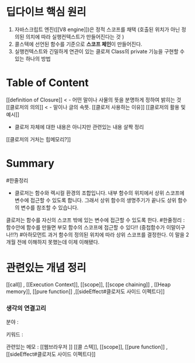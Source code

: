 
# 딥다이브 핵심 원리
1. 자바스크립트 엔진([[V8 engine]])은 정적 스코프를 채택 (호출된 위치가 아닌 정의된 의치에 따라 실행컨텍스트가 만들어진다는 것 )
2.  콜스텍에 선언된 함수를 기준으로 **스코프 체인**이 만들어진다. 
3. 실행컨텍스트와 긴밀하게 연관이 있는 클로져 Class의 private 기능을 구현할 수 있는 하나의 방법


# Table of Content
[[definition of Closure]]  < - 어떤 말이나 사물의 뜻을 분명하게 정하여 밝히는 것
[[클로저의 의의]] < - 말이나 글의 속뜻.
[[클로저 사용하는 이유]] 
[[클로저의 활용 및 예시]]

- 클로저 자체에 대한 내용은 아니지만 관련있는 내용 살짝 정리

[[클로저의 거처는 힙메모리?]]



# Summary

#한줄정리 
- 클로저는 함수와 렉시컬 환경의 조합입니다. 내부 함수의 위치에서 상위 스코프에 변수에 접근할 수 있도록 합니다. 그래서 상위 함수의 생명주기가 끝나도 상위 함수의 변수를 참조할 수 있습니다. 


클로저는 함수를 자신의 스코프 밖에 있는 변수에 접근할 수 있도록 한다.
#한줄정리 : 함수안에 함수를 만들면 부모 함수의 스코프에 접근할  수 있다!!  (중첩함수가 이말이구나!!?)
#아하모먼트 과거 함수의 정의된 위치에 따라 상위 스코프를 결정한다. 이 말을 2개월 전에 이해하지 못했는데 이제 이해됐다. 


# 관련있는 개념 정리 
[[call]] , [[Execution Context]],  [[scope]], [[scope chaining]] , [[Heap memory]],  [[pure function]] ,[[sideEffect#클로저도 사이드 이펙트다]]


### 생각의 연결고리
분야 :

키워드 :

관련있는 메모 : [[웹브라우저 ]] [[콜 스텍]], [[scope]], [[pure function]] ,[[sideEffect#클로저도 사이드 이펙트다]]



